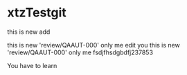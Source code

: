 # xtzTestgit
this is new add


this is new  'review/QAAUT-000' only me edit you
this is new  'review/QAAUT-000' only me fsdjfhsdgbdfj237853

You have to learn
